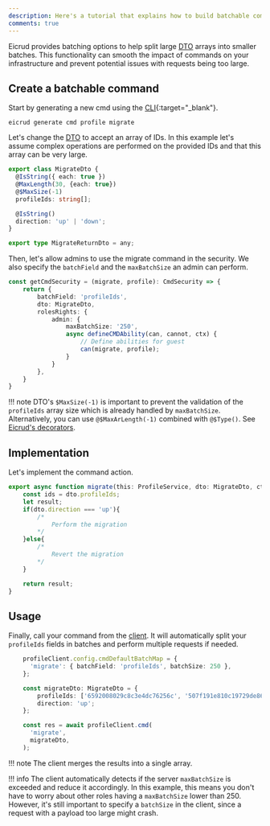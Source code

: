 ```yaml
---
description: Here's a tutorial that explains how to build batchable commands in Eicrud. 
comments: true
---
```


Eicrud provides batching options to help split large [DTO](../validation/definition.md) arrays into smaller batches. This functionality can smooth the impact of commands on your infrastructure and prevent potential issues with requests being too large.

## Create a batchable command

Start by generating a new cmd using the [CLI](https://www.npmjs.com/package/@eicrud/cli){:target="_blank"}.

```shell
eicrud generate cmd profile migrate
```

Let's change the [DTO](../validation/definition.md) to accept an array of IDs. In this example let's assume complex operations are performed on the provided IDs and that this array can be very large.

```typescript title="migrate.dto.ts"
export class MigrateDto {
  @IsString({ each: true })
  @MaxLength(30, {each: true})
  @$MaxSize(-1)
  profileIds: string[];

  @IsString()
  direction: 'up' | 'down';
}

export type MigrateReturnDto = any;
```

Then, let's allow admins to use the migrate command in the security. We also specify the `batchField` and the `maxBatchSize` an admin can perform.
```typescript title="search.security.ts"
const getCmdSecurity = (migrate, profile): CmdSecurity => { 
    return {
        batchField: 'profileIds',
        dto: MigrateDto,
        rolesRights: {
            admin: {
                maxBatchSize: '250',
                async defineCMDAbility(can, cannot, ctx) {
                    // Define abilities for guest
                    can(migrate, profile);
                }
            }
        },
    }
}
```

!!! note
    DTO's `$MaxSize(-1)` is important to prevent the validation of the `profileIds` array size which is already handled by `maxBatchSize`. Alternatively, you can use `@$MaxArLength(-1)` combined with `@$Type()`. See [Eicrud's decorators](../validation/definition.md#eicrud-decorators).

## Implementation

Let's implement the command action.

```typescript title="migrate.action.ts"
export async function migrate(this: ProfileService, dto: MigrateDto, ctx: CrudContext, inheritance?: any ){
    const ids = dto.profileIds;
    let result;
    if(dto.direction === 'up'){
        /*
            Perform the migration 
        */
    }else{
        /*
            Revert the migration 
        */
    }

    return result;
}
```


## Usage

Finally, call your command from the [client](../client/setup.md). It will automatically split your `profileIds` fields in batches and perform multiple requests if needed.

```typescript
    profileClient.config.cmdDefaultBatchMap = {
      'migrate': { batchField: 'profileIds', batchSize: 250 },
    };

    const migrateDto: MigrateDto = {
        profileIds: ['6592008029c8c3e4dc76256c', '507f191e810c19729de860ea', /* ... */ ],
        direction: 'up';
    };

    const res = await profileClient.cmd(
      'migrate',
      migrateDto,
    );
```

!!! note
    The client merges the results into a single array.

!!! info
    The client automatically detects if the server `maxBatchSize` is exceeded and reduce it accordingly. In this example, this means you don't have to worry about other roles having a `maxBatchSize` lower than 250. However, it's still important to specify a `batchSize` in the client, since a request with a payload too large might crash.